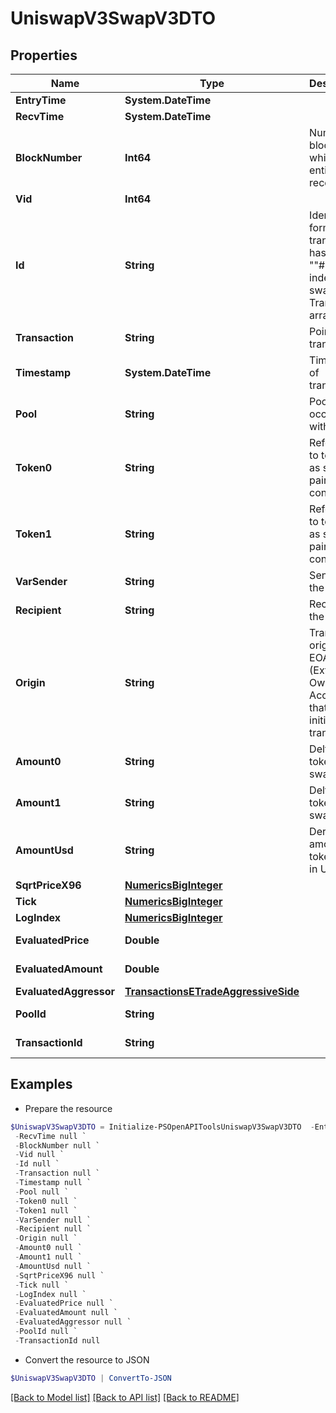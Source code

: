 # UniswapV3SwapV3DTO
## Properties

Name | Type | Description | Notes
------------ | ------------- | ------------- | -------------
**EntryTime** | **System.DateTime** |  | [optional] 
**RecvTime** | **System.DateTime** |  | [optional] 
**BlockNumber** | **Int64** | Number of block in which entity was recorded. | [optional] 
**Vid** | **Int64** |  | [optional] 
**Id** | **String** | Identifier, format: transaction hash + &quot;&quot;#&quot;&quot; + index in swaps Transaction array. | [optional] 
**Transaction** | **String** | Pointer to transaction. | [optional] 
**Timestamp** | **System.DateTime** | Timestamp of transaction. | [optional] 
**Pool** | **String** | Pool swap occured within. | [optional] 
**Token0** | **String** | Reference to token0 as stored in pair contract. | [optional] 
**Token1** | **String** | Reference to token1 as stored in pair contract. | [optional] 
**VarSender** | **String** | Sender of the swap. | [optional] 
**Recipient** | **String** | Recipient of the swap. | [optional] 
**Origin** | **String** | Transaction origin: the EOA (Externally Owned Account) that initiated the transaction | [optional] 
**Amount0** | **String** | Delta of token0 swapped. | [optional] 
**Amount1** | **String** | Delta of token1 swapped. | [optional] 
**AmountUsd** | **String** | Derived amount of tokens sold in USD. | [optional] 
**SqrtPriceX96** | [**NumericsBigInteger**](NumericsBigInteger.md) |  | [optional] 
**Tick** | [**NumericsBigInteger**](NumericsBigInteger.md) |  | [optional] 
**LogIndex** | [**NumericsBigInteger**](NumericsBigInteger.md) |  | [optional] 
**EvaluatedPrice** | **Double** |  | [optional] [readonly] 
**EvaluatedAmount** | **Double** |  | [optional] [readonly] 
**EvaluatedAggressor** | [**TransactionsETradeAggressiveSide**](TransactionsETradeAggressiveSide.md) |  | [optional] 
**PoolId** | **String** |  | [optional] [readonly] 
**TransactionId** | **String** |  | [optional] [readonly] 

## Examples

- Prepare the resource
```powershell
$UniswapV3SwapV3DTO = Initialize-PSOpenAPIToolsUniswapV3SwapV3DTO  -EntryTime null `
 -RecvTime null `
 -BlockNumber null `
 -Vid null `
 -Id null `
 -Transaction null `
 -Timestamp null `
 -Pool null `
 -Token0 null `
 -Token1 null `
 -VarSender null `
 -Recipient null `
 -Origin null `
 -Amount0 null `
 -Amount1 null `
 -AmountUsd null `
 -SqrtPriceX96 null `
 -Tick null `
 -LogIndex null `
 -EvaluatedPrice null `
 -EvaluatedAmount null `
 -EvaluatedAggressor null `
 -PoolId null `
 -TransactionId null
```

- Convert the resource to JSON
```powershell
$UniswapV3SwapV3DTO | ConvertTo-JSON
```

[[Back to Model list]](../README.md#documentation-for-models) [[Back to API list]](../README.md#documentation-for-api-endpoints) [[Back to README]](../README.md)

